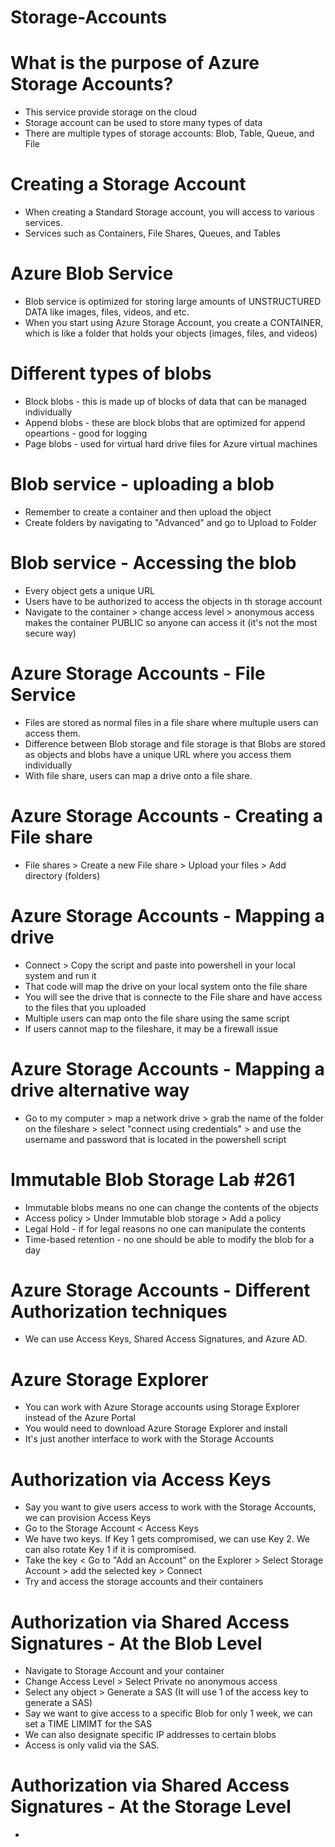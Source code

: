 # Storage-Accounts

# What is the purpose of Azure Storage Accounts?
- This service provide storage on the cloud
- Storage account can be used to store many types of data
- There are multiple types of storage accounts: Blob, Table, Queue, and File

# Creating a Storage Account
- When creating a Standard Storage account, you will access to various services.
- Services such as Containers, File Shares, Queues, and Tables


# Azure Blob Service
- Blob service is optimized for storing large amounts of UNSTRUCTURED DATA like images, files, videos, and etc.
- When you start using Azure Storage Account, you create a CONTAINER, which is like a folder that holds your objects (images, files, and videos)


# Different types of blobs
- Block blobs - this is made up of blocks of data that can be managed individually
- Append blobs - these are block blobs that are optimized for append opeartions - good for logging
- Page blobs - used for virtual hard drive files for Azure virtual machines

# Blob service - uploading a blob
- Remember to create a container and then upload the object
- Create folders by navigating to "Advanced" and go to Upload to Folder

# Blob service - Accessing the blob
- Every object gets a unique URL
- Users have to be authorized to access the objects in th storage account
- Navigate to the container > change access level > anonymous access makes the container PUBLIC so anyone can access it (it's not the most secure way)


# Azure Storage Accounts - File Service
- Files are stored as normal files in a file share where multuple users can access them.
- Difference between Blob storage and file storage is that Blobs are stored as objects and blobs have a unique URL where you access them individually
- With file share, users can map a drive onto a file share.

# Azure Storage Accounts - Creating a File share
- File shares > Create a new File share > Upload your files > Add directory (folders)

# Azure Storage Accounts - Mapping a drive
- Connect > Copy the script and paste into powershell in your local system and run it
- That code will map the drive on your local system onto the file share
- You will see the drive that is connecte to the File share and have access to the files that you uploaded 
- Multiple users can map onto the file share using the same script
- If users cannot map to the fileshare, it may be a firewall issue

# Azure Storage Accounts - Mapping a drive alternative way
- Go to my computer > map a network drive > grab the name of the folder on the fileshare > select "connect using credentials" > and use the username and password that is located in the powershell script

# Immutable Blob Storage Lab #261
- Immutable blobs means no one can change the contents of the objects
- Access policy > Under Immutable blob storage > Add a policy 
- Legal Hold - if for legal reasons no one can manipulate the contents
- Time-based retention - no one should be able to modify the blob for a day

# Azure Storage Accounts - Different Authorization techniques
- We can use Access Keys, Shared Access Signatures, and Azure AD.

# Azure Storage Explorer
- You can work with Azure Storage accounts using Storage Explorer instead of the Azure Portal
- You would need to download Azure Storage Explorer and install
- It's just another interface to work with the Storage Accounts


# Authorization via Access Keys
- Say you want to give users access to work with the Storage Accounts, we can provision Access Keys
- Go to the Storage Account < Access Keys 
- We have two keys. If Key 1 gets compromised, we can use Key 2. We can also rotate Key 1 if it is compromised.
- Take the key < Go to "Add an Account" on the Explorer > Select Storage Account > add the selected key > Connect
- Try and access the storage accounts and their containers



# Authorization via Shared Access Signatures  - At the Blob Level
- Navigate to Storage Account and your container
- Change Access Level > Select Private no anonymous access
- Select any object > Generate a SAS (It will use 1 of the access key to generate a SAS)
- Say we want to give access to a specific Blob for only 1 week, we can set a TIME LIMIMT for the SAS
- We can also designate specific IP addresses to certain blobs
- Access is only valid via the SAS.




# Authorization via Shared Access Signatures  - At the Storage Level
-
